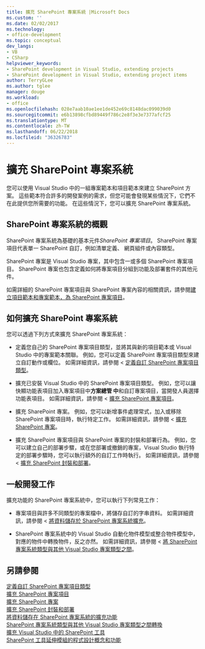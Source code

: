 ```yaml
---
title: 擴充 SharePoint 專案系統 |Microsoft Docs
ms.custom: ''
ms.date: 02/02/2017
ms.technology:
- office-development
ms.topic: conceptual
dev_langs:
- VB
- CSharp
helpviewer_keywords:
- SharePoint development in Visual Studio, extending projects
- SharePoint development in Visual Studio, extending project items
author: TerryGLee
ms.author: tglee
manager: douge
ms.workload:
- office
ms.openlocfilehash: 028e7aab10ae1ee1de452e69c8148dac099039d0
ms.sourcegitcommit: e6b13898cfbd89449f786c2e8f3e3e7377afcf25
ms.translationtype: MT
ms.contentlocale: zh-TW
ms.lasthandoff: 06/22/2018
ms.locfileid: "36326783"
---
```

# <a name="extend-the-sharepoint-project-system"></a>擴充 SharePoint 專案系統
  您可以使用 Visual Studio 中的一組專案範本和項目範本來建立 SharePoint 方案。 這些範本符合許多的開發案例的需求，但您可能會發現某些情況下，它們不在此提供您所需要的功能。 在這些情況下，您可以擴充 SharePoint 專案系統。  
  
## <a name="overview-of-the-sharepoint-project-system"></a>SharePoint 專案系統的概觀
 SharePoint 專案系統為基礎的基本元件*SharePoint 專案項目*。 SharePoint 專案項目代表單一 SharePoint 自訂，例如清單定義、 網頁組件或內容類型。  
  
 SharePoint 專案是 Visual Studio 專案，其中包含一或多個 SharePoint 專案項目。 SharePoint 專案也包含定義如何將專案項目分組到功能及部署套件的其他元件。  
  
 如需詳細的 SharePoint 專案項目與 SharePoint 專案內容的相關資訊，請參閱[建立項目範本和專案範本，為 SharePoint 專案項目](../sharepoint/creating-item-templates-and-project-templates-for-sharepoint-project-items.md)。  
  
## <a name="how-to-extend-the-sharepoint-project-system"></a>如何擴充 SharePoint 專案系統
 您可以透過下列方式來擴充 SharePoint 專案系統：  
  
-   定義您自己的 SharePoint 專案項目類型，並將其與新的項目範本或 Visual Studio 中的專案範本關聯。 例如，您可以定義 SharePoint 專案項目類型來建立自訂動作或欄位。 如需詳細資訊，請參閱 <<c0> [ 定義自訂 SharePoint 專案項目類型](../sharepoint/defining-custom-sharepoint-project-item-types.md)。  
  
-   擴充已安裝 Visual Studio 中的 SharePoint 專案項目類型。 例如，您可以讓快顯功能表項目加入專案項目中**方案總管 中**和自訂專案項目，當開發人員選擇功能表項目。 如需詳細資訊，請參閱 <<c0> [ 擴充 SharePoint 專案項目](../sharepoint/extending-sharepoint-project-items.md)。  
  
-   擴充 SharePoint 專案。 例如，您可以新增事件處理常式，加入或移除 SharePoint 專案項目時，執行特定工作。 如需詳細資訊，請參閱 <<c0> [ 擴充 SharePoint 專案](../sharepoint/extending-sharepoint-projects.md)。  
  
-   擴充 SharePoint 專案項目與 SharePoint 專案的封裝和部署行為。 例如，您可以建立自己的部署步驟，或在您部署或撤銷的專案，Visual Studio 執行特定的部署步驟時，您可以執行額外的自訂工作時執行。 如需詳細資訊，請參閱 <<c0> [ 擴充 SharePoint 封裝和部署](../sharepoint/extending-sharepoint-packaging-and-deployment.md)。  
  
## <a name="common-development-tasks"></a>一般開發工作
 擴充功能的 SharePoint 專案系統中，您可以執行下列常見工作：  
  
-   專案項目與許多不同類型的專案檔中，將儲存自訂的字串資料。 如需詳細資訊，請參閱 <<c0> [ 將資料儲存於 SharePoint 專案系統擴充](../sharepoint/saving-data-in-extensions-of-the-sharepoint-project-system.md)。  
  
-   SharePoint 專案系統中的 Visual Studio 自動化物件模型或整合物件模型中，對應的物件中轉換物件，反之亦然。 如需詳細資訊，請參閱 <<c0> [ 將 SharePoint 專案系統類型與其他 Visual Studio 專案類型之間](../sharepoint/converting-between-sharepoint-project-system-types-and-other-visual-studio-project-types.md)。  
  
## <a name="see-also"></a>另請參閱
 [定義自訂 SharePoint 專案項目類型](../sharepoint/defining-custom-sharepoint-project-item-types.md)   
 [擴充 SharePoint 專案項目](../sharepoint/extending-sharepoint-project-items.md)   
 [擴充 SharePoint 專案](../sharepoint/extending-sharepoint-projects.md)   
 [擴充 SharePoint 封裝和部署](../sharepoint/extending-sharepoint-packaging-and-deployment.md)   
 [將資料儲存在 SharePoint 專案系統的擴充功能](../sharepoint/saving-data-in-extensions-of-the-sharepoint-project-system.md)   
 [SharePoint 專案系統類型與其他 Visual Studio 專案類型之間轉換](../sharepoint/converting-between-sharepoint-project-system-types-and-other-visual-studio-project-types.md)   
 [擴充 Visual Studio 中的 SharePoint 工具](../sharepoint/extending-the-sharepoint-tools-in-visual-studio.md)   
 [SharePoint 工具延伸模組的程式設計概念和功能](../sharepoint/programming-concepts-and-features-for-sharepoint-tools-extensions.md)  
  
  
